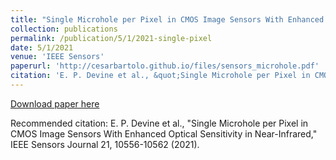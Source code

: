 ```yaml
---
title: "Single Microhole per Pixel in CMOS Image Sensors With Enhanced Optical Sensitivity in Near-Infrared"
collection: publications
permalink: /publication/5/1/2021-single-pixel
date: 5/1/2021
venue: 'IEEE Sensors'
paperurl: 'http://cesarbartolo.github.io/files/sensors_microhole.pdf'
citation: 'E. P. Devine et al., &quot;Single Microhole per Pixel in CMOS Image Sensors With Enhanced Optical Sensitivity in Near-Infrared,&quot; IEEE Sensors Journal 21, 10556-10562 (2021).'
---
```

[Download paper here](http://cesarbartolo.github.io/files/sensors_microhole.pdf)

Recommended citation: E. P. Devine et al., "Single Microhole per Pixel in CMOS Image Sensors With Enhanced Optical Sensitivity in Near-Infrared," IEEE Sensors Journal 21, 10556-10562 (2021).